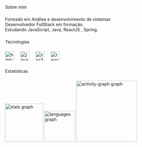 <p align="left">Sobre mim</p>

###

<p align="left">Formado em Análise e desenvolvimento de sistemas<br>Desenvolvedor FullStack em formação.<br>Estudando JavaScript, Java, ReactJS , Spring.</p>

###

<p align="left">Tecnologias</p>

###

<div align="left">
  <img src="https://img.shields.io/badge/HTML5-E34F26?logo=html5&logoColor=white&style=for-the-badge" height="30" alt="html5 logo"  />
  <img width="12" />
  <img src="https://img.shields.io/badge/JavaScript-F7DF1E?logo=javascript&logoColor=black&style=for-the-badge" height="30" alt="javascript logo"  />
  <img width="12" />
  <img src="https://img.shields.io/badge/CSS3-1572B6?logo=css3&logoColor=white&style=for-the-badge" height="30" alt="css3 logo"  />
  <img width="12" />
  <img src="https://img.shields.io/badge/React-61DAFB?logo=react&logoColor=black&style=for-the-badge" height="30" alt="react logo"  />
</div>

###

<p align="left">Estatísticas</p>

###

<div align="left">
  <img src="https://github-readme-stats.vercel.app/api?username=MGurjao&hide_title=false&hide_rank=false&show_icons=true&include_all_commits=true&count_private=true&disable_animations=false&theme=gruvbox_light&locale=pt-br&hide_border=false&order=1" height="125" alt="stats graph"  />
  <img src="https://github-readme-stats.vercel.app/api/top-langs?username=MGurjao&locale=pt-br&hide_title=false&layout=compact&card_width=320&langs_count=5&theme=gruvbox&hide_border=false&order=2" height="101" alt="languages graph"  />
  <img src="https://github-readme-activity-graph.vercel.app/graph?username=MGurjao&radius=16&theme=gruvbox&area=true&order=5" height="200" alt="activity-graph graph"  />
</div>

###
